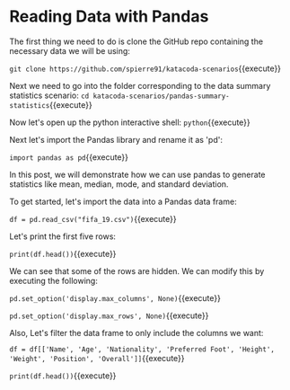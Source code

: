 # Reading Data with Pandas
The first thing we need to do is clone the GitHub repo containing the necessary data we will be using:

`git clone https://github.com/spierre91/katacoda-scenarios`{{execute}}

Next we need to go into the folder corresponding to the data summary statistics scenario:
`cd katacoda-scenarios/pandas-summary-statistics`{{execute}}

Now let's open up the python interactive shell: `python`{{execute}}

Next let's import the Pandas library and rename it as 'pd':

`import pandas as pd`{{execute}}

In this post, we will demonstrate how we can use pandas to generate statistics like mean, median, mode, and standard deviation. 

To get started, let's import the data into a Pandas data frame:

`df = pd.read_csv("fifa_19.csv")`{{execute}}

Let's print the first five rows:

`print(df.head())`{{execute}}

We can see that some of the rows are hidden. We can modify this by executing the following:

`pd.set_option('display.max_columns', None)`{{execute}}

`pd.set_option('display.max_rows', None)`{{execute}}

Also, Let's filter the data frame to only include the columns we want:

`df = df[['Name', 'Age', 'Nationality', 'Preferred Foot', 'Height', 'Weight', 'Position', 'Overall']]`{{execute}}

`print(df.head())`{{execute}}


